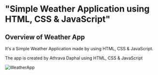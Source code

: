# "Simple Weather Application using HTML, CSS &amp; JavaScript"

## Overview of Weather App

It's a  Simple Weather Application made by using HTML, CSS &amp; JavaScript.

The app is created by Athrava Daphal  using HTML, CSS &amp; JavaScript



![WeatherApp](https://user-images.githubusercontent.com/42378118/99897986-fd02dc00-2cc3-11eb-9cac-f5b577bfef40.png)

